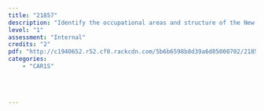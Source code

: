 ```yaml
---
title: "21857"
description: "Identify the occupational areas and structure of the New Zealand motor industry"
level: "1"
assessment: "Internal"
credits: "2"
pdf: "http://c1940652.r52.cf0.rackcdn.com/5b6b6598b8d39a6d05000702/21857.pdf"
categories:
    - "CAR1S"
    
    
    
    
---
```

